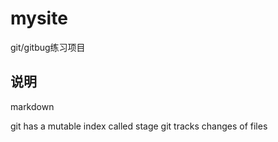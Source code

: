 # mysite
git/gitbug练习项目

## 说明
markdown

git has a mutable index called stage
git tracks changes of files
